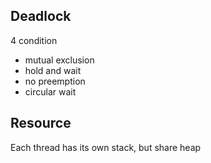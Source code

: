 ## Deadlock
4 condition
- mutual exclusion
- hold and wait
- no preemption
- circular wait

## Resource
Each thread has its own stack, but share heap

